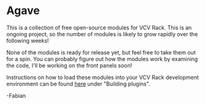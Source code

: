 # Agave

This is a collection of free open-source modules for VCV Rack. This is an ongoing project, so the number of modules is likely to grow rapidly over the following weeks!

None of the modules is ready for release yet, but feel free to take them out for a spin. You can probably figure out how the modules work by examining the code, I'll be working on the front panels soon!

Instructions on how to load these modules into your VCV Rack development environment can be found [here](https://github.com/VCVRack/Rack) under "Building plugins".

-Fabian
